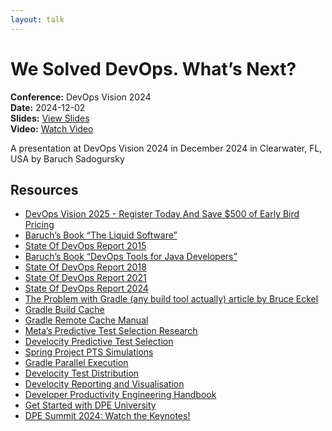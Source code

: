 ```yaml
---
layout: talk
---
```


# We Solved DevOps. What’s Next?

**Conference:** DevOps Vision 2024  
**Date:** 2024-12-02  
**Slides:** [View Slides](https://drive.google.com/file/d/1IPStFrTEL_lrKqB6JePlagB_jJ4k97c7/view)  
**Video:** [Watch Video](https://www.youtube.com/watch?v=MYV2mPd0PCY)  

A presentation at DevOps Vision 2024  in
                    December 2024 in
                    Clearwater, FL, USA by 
                    Baruch Sadogursky

## Resources

- [DevOps Vision 2025 - Register Today And Save $500 of Early Bird Pricing](https://devopsvision.io/)
- [Baruch’s Book “The Liquid Software”](https://amzn.to/4eevZ8W)
- [State Of DevOps Report 2015](https://services.google.com/fh/files/misc/state-of-devops-2015.pdf)
- [Baruch’s Book “DevOps Tools for Java Developers”](https://amzn.to/4fo7gzU)
- [State Of DevOps Report 2018](https://services.google.com/fh/files/misc/state-of-devops-2018.pdf)
- [State Of DevOps Report 2021](https://services.google.com/fh/files/misc/state-of-devops-2021.pdf)
- [State Of DevOps Report 2024](https://services.google.com/fh/files/misc/2024_final_dora_report.pdf)
- [The Problem with Gradle (any build tool actually) article by Bruce Eckel](https://www.bruceeckel.com/2021/01/02/the-problem-with-gradle/)
- [Gradle Build Cache](https://docs.gradle.org/current/userguide/build_cache.html)
- [Gradle Remote Cache Manual](https://docs.gradle.com/build-cache-node/)
- [Meta’s Predictive Test Selection Research](https://engineering.fb.com/2018/11/21/developer-tools/predictive-test-selection/)
- [Develocity Predictive Test Selection](https://gradle.com/gradle-enterprise-solutions/predictive-test-selection/)
- [Spring Project PTS Simulations](https://ge.spring.io/scans/test-selection?predictive-test-selection.view=simulator&search.timeZoneId=America/Chicago)
- [Gradle Parallel Execution](https://docs.gradle.org/current/userguide/performance.html#parallel_execution)
- [Develocity Test Distribution](https://gradle.com/gradle-enterprise-solutions/test-distribution/)
- [Develocity Reporting and Visualisation](https://gradle.com/develocity/product-tour/observe/reporting-and-visualization/)
- [Developer Productivity Engineering Handbook](https://gradle.com/developer-productivity-engineering/handbook/)
- [Get Started with DPE University](https://dpeuniversity.gradle.com/app)
- [DPE Summit 2024: Watch the Keynotes!](https://dpe.org/summit2024/)

<!-- Source: https://speaking.jbaru.ch/XjvrZS/we-solved-devops-whats-next -->
